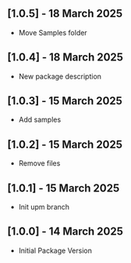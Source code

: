 ## [1.0.5] - 18 March 2025
- Move Samples folder

## [1.0.4] - 18 March 2025
- New package description

## [1.0.3] - 15 March 2025
- Add samples

## [1.0.2] - 15 March 2025
- Remove files

## [1.0.1] - 15 March 2025
- Init upm branch

## [1.0.0] - 14 March 2025
- Initial Package Version